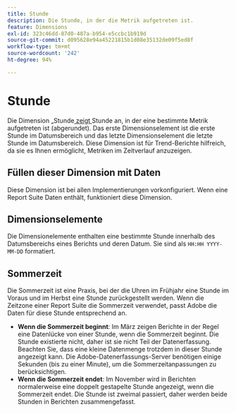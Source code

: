```yaml
---
title: Stunde
description: Die Stunde, in der die Metrik aufgetreten ist.
feature: Dimensions
exl-id: 323c46dd-87d0-487a-b954-e5ccbc1b919d
source-git-commit: d095628e94a45221815b1d08e35132de09f5ed8f
workflow-type: tm+mt
source-wordcount: '242'
ht-degree: 94%

---
```


# Stunde

Die Dimension „Stunde[ zeigt ](overview.md) Stunde an, in der eine bestimmte Metrik aufgetreten ist (abgerundet). Das erste Dimensionselement ist die erste Stunde im Datumsbereich und das letzte Dimensionselement die letzte Stunde im Datumsbereich. Diese Dimension ist für Trend-Berichte hilfreich, da sie es Ihnen ermöglicht, Metriken im Zeitverlauf anzuzeigen.

## Füllen dieser Dimension mit Daten

Diese Dimension ist bei allen Implementierungen vorkonfiguriert. Wenn eine Report Suite Daten enthält, funktioniert diese Dimension.

## Dimensionselemente

Die Dimensionelemente enthalten eine bestimmte Stunde innerhalb des Datumsbereichs eines Berichts und deren Datum. Sie sind als `HH:HH YYYY-MM-DD` formatiert.

## Sommerzeit

Die Sommerzeit ist eine Praxis, bei der die Uhren im Frühjahr eine Stunde im Voraus und im Herbst eine Stunde zurückgestellt werden. Wenn die Zeitzone einer Report Suite die Sommerzeit verwendet, passt Adobe die Daten für diese Stunde entsprechend an.

* **Wenn die Sommerzeit beginnt**: Im März zeigen Berichte in der Regel eine Datenlücke von einer Stunde, wenn die Sommerzeit beginnt. Die Stunde existierte nicht, daher ist sie nicht Teil der Datenerfassung. Beachten Sie, dass eine kleine Datenmenge trotzdem in dieser Stunde angezeigt kann. Die Adobe-Datenerfassungs-Server benötigen einige Sekunden (bis zu einer Minute), um die Sommerzeitanpassungen zu berücksichtigen.
* **Wenn die Sommerzeit endet**: Im November wird in Berichten normalerweise eine doppelt gestapelte Stunde angezeigt, wenn die Sommerzeit endet. Die Stunde ist zweimal passiert, daher werden beide Stunden in Berichten zusammengefasst.
